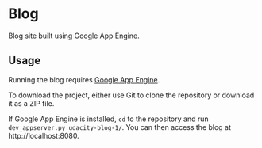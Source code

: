 # Blog

Blog site built using Google App Engine.

## Usage
Running the blog requires [Google App Engine](https://cloud.google.com/appengine/downloads).

To download the project, either use Git to clone the repository or download it as a ZIP file.


If Google App Engine is installed, `cd` to the repository and run `dev_appserver.py udacity-blog-1/`.
You can then access the blog at http://localhost:8080.

